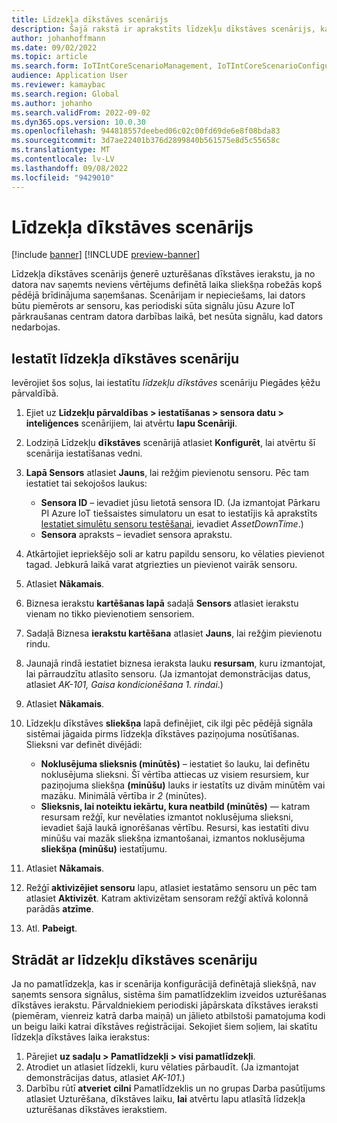 ```yaml
---
title: Līdzekļa dīkstāves scenārijs
description: Šajā rakstā ir aprakstīts līdzekļu dīkstāves scenārijs, kas ļauj jums izmantot sensora datus, lai pārraudzītu pamatlīdzekļu pieejamību.
author: johanhoffmann
ms.date: 09/02/2022
ms.topic: article
ms.search.form: IoTIntCoreScenarioManagement, IoTIntCoreScenarioConfigurationWizardV2, EntAssetObjectProductionStop
audience: Application User
ms.reviewer: kamaybac
ms.search.region: Global
ms.author: johanho
ms.search.validFrom: 2022-09-02
ms.dyn365.ops.version: 10.0.30
ms.openlocfilehash: 944818557deebed06c02c00fd69de6e8f08bda83
ms.sourcegitcommit: 3d7ae22401b376d2899840b561575e8d5c55658c
ms.translationtype: MT
ms.contentlocale: lv-LV
ms.lasthandoff: 09/08/2022
ms.locfileid: "9429010"
---
```

# <a name="the-asset-downtime-scenario"></a>Līdzekļa dīkstāves scenārijs

[!include [banner](../includes/banner.md)]
[!INCLUDE [preview-banner](../includes/preview-banner.md)]

Līdzekļa dīkstāves scenārijs ģenerē uzturēšanas dīkstāves ierakstu, ja no datora nav saņemts neviens vērtējums definētā laika sliekšņa robežās kopš pēdējā brīdinājuma saņemšanas. Scenārijam ir nepieciešams, lai dators būtu piemērots ar sensoru, kas periodiski sūta signālu jūsu Azure IoT pārkraušanas centram datora darbības laikā, bet nesūta signālu, kad dators nedarbojas.

## <a name="set-up-the-asset-downtime-scenario"></a>Iestatīt līdzekļa dīkstāves scenāriju

Ievērojiet šos soļus, lai iestatītu *līdzekļu dīkstāves* scenāriju Piegādes ķēžu pārvaldībā.

1. Ejiet uz **Līdzekļu pārvaldības \> iestatīšanas \> sensora datu \> inteliģences** scenārijiem, lai atvērtu **lapu Scenāriji**.
2. Lodziņā Līdzekļu **dīkstāves** scenārijā atlasiet **Konfigurēt**, lai atvērtu šī scenārija iestatīšanas vedni.
3. **Lapā Sensors** atlasiet **Jauns**, lai režģim pievienotu sensoru. Pēc tam iestatiet tai sekojošos laukus:

    - **Sensora ID** – ievadiet jūsu lietotā sensora ID. (Ja izmantojat Pārkaru PI Azure IoT tiešsaistes simulatoru un esat to iestatījis kā aprakstīts [Iestatiet simulētu sensoru testēšanai](sdi-set-up-simulated-sensor.md), ievadiet *AssetDownTime*.)
    - **Sensora** apraksts – ievadiet sensora aprakstu.

4. Atkārtojiet iepriekšējo soli ar katru papildu sensoru, ko vēlaties pievienot tagad. Jebkurā laikā varat atgriezties un pievienot vairāk sensoru.
5. Atlasiet **Nākamais**.
6. Biznesa ierakstu **kartēšanas lapā** sadaļā **Sensors** atlasiet ierakstu vienam no tikko pievienotiem sensoriem.
7. Sadaļā Biznesa **ierakstu kartēšana** atlasiet **Jauns**, lai režģim pievienotu rindu.
8. Jaunajā rindā iestatiet biznesa ieraksta lauku **resursam**, kuru izmantojat, lai pārraudzītu atlasīto sensoru. (Ja izmantojat demonstrācijas datus, atlasiet *AK-101, Gaisa kondicionēšana 1. rindai*.)
9. Atlasiet **Nākamais**.
10. Līdzekļu dīkstāves **sliekšņa** lapā definējiet, cik ilgi pēc pēdējā signāla sistēmai jāgaida pirms līdzekļa dīkstāves paziņojuma nosūtīšanas. Slieksni var definēt divējādi:

    - **Noklusējuma slieksnis (minūtēs)** – iestatiet šo lauku, lai definētu noklusējuma slieksni. Šī vērtība attiecas uz visiem resursiem, kur paziņojuma sliekšņa **(minūšu)** lauks ir iestatīts uz divām minūtēm vai mazāku. Minimālā vērtība ir *2* (minūtes).
    - **Slieksnis, lai noteiktu iekārtu, kura neatbild (minūtēs)** — katram resursam režģī, kur nevēlaties izmantot noklusējuma slieksni, ievadiet šajā laukā ignorēšanas vērtību. Resursi, kas iestatīti divu minūšu vai mazāk sliekšņa izmantošanai, izmantos noklusējuma **sliekšņa (minūšu)** iestatījumu.
11. Atlasiet **Nākamais**.
12. Režģī **aktivizējiet sensoru** lapu, atlasiet iestatāmo sensoru un pēc tam atlasiet **Aktivizēt**. Katram aktivizētam sensoram režģī aktīvā kolonnā parādās **atzīme**.
13. Atl. **Pabeigt**.

## <a name="work-with-the-asset-downtime-scenario"></a>Strādāt ar līdzekļu dīkstāves scenāriju

Ja no pamatlīdzekļa, kas ir scenārija konfigurācijā definētajā sliekšņā, nav saņemts sensora signālus, sistēma šim pamatlīdzeklim izveidos uzturēšanas dīkstāves ierakstu. Pārvaldniekiem periodiski jāpārskata dīkstāves ieraksti (piemēram, vienreiz katrā darba maiņā) un jālieto atbilstoši pamatojuma kodi un beigu laiki katrai dīkstāves reģistrācijai. Sekojiet šiem soļiem, lai skatītu līdzekļa dīkstāves laika ierakstus:

1. Pārejiet **uz sadaļu > Pamatlīdzekļi > visi pamatlīdzekļi**.
2. Atrodiet un atlasiet līdzekli, kuru vēlaties pārbaudīt. (Ja izmantojat demonstrācijas datus, atlasiet *AK-101*.)
3. Darbību rūtī **atveriet** **cilni** Pamatlīdzeklis un no grupas Darba pasūtījums atlasiet Uzturēšana, dīkstāves laiku, **lai** atvērtu lapu atlasītā līdzekļa uzturēšanas dīkstāves ierakstiem.
